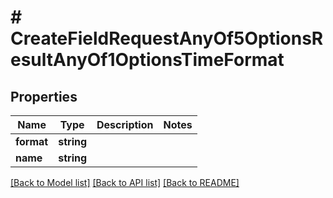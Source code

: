 # # CreateFieldRequestAnyOf5OptionsResultAnyOf1OptionsTimeFormat

## Properties

Name | Type | Description | Notes
------------ | ------------- | ------------- | -------------
**format** | **string** |  |
**name** | **string** |  |

[[Back to Model list]](../../README.md#models) [[Back to API list]](../../README.md#endpoints) [[Back to README]](../../README.md)
